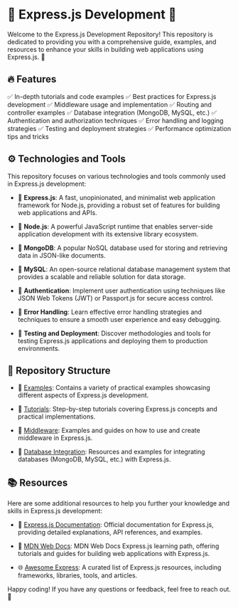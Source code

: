 # 🚀 Express.js Development 🚀

Welcome to the Express.js Development Repository! This repository is dedicated to providing you with a comprehensive guide, examples, and resources to enhance your skills in building web applications using Express.js. 🎉

## 🔥 Features

✅ In-depth tutorials and code examples
✅ Best practices for Express.js development
✅ Middleware usage and implementation
✅ Routing and controller examples
✅ Database integration (MongoDB, MySQL, etc.)
✅ Authentication and authorization techniques
✅ Error handling and logging strategies
✅ Testing and deployment strategies
✅ Performance optimization tips and tricks

## ⚙️ Technologies and Tools

This repository focuses on various technologies and tools commonly used in Express.js development:

- 🌟 **Express.js**: A fast, unopinionated, and minimalist web application framework for Node.js, providing a robust set of features for building web applications and APIs.

- 🌟 **Node.js**: A powerful JavaScript runtime that enables server-side application development with its extensive library ecosystem.

- 🌟 **MongoDB**: A popular NoSQL database used for storing and retrieving data in JSON-like documents.

- 🌟 **MySQL**: An open-source relational database management system that provides a scalable and reliable solution for data storage.

- 🌟 **Authentication**: Implement user authentication using techniques like JSON Web Tokens (JWT) or Passport.js for secure access control.

- 🌟 **Error Handling**: Learn effective error handling strategies and techniques to ensure a smooth user experience and easy debugging.

- 🌟 **Testing and Deployment**: Discover methodologies and tools for testing Express.js applications and deploying them to production environments.

## 📁 Repository Structure

- 📂 [Examples](/examples): Contains a variety of practical examples showcasing different aspects of Express.js development.

- 📂 [Tutorials](/tutorials): Step-by-step tutorials covering Express.js concepts and practical implementations.

- 📂 [Middleware](/middleware): Examples and guides on how to use and create middleware in Express.js.

- 📂 [Database Integration](/database): Resources and examples for integrating databases (MongoDB, MySQL, etc.) with Express.js.

## 📚 Resources

Here are some additional resources to help you further your knowledge and skills in Express.js development:

- 📖 [Express.js Documentation](https://expressjs.com/): Official documentation for Express.js, providing detailed explanations, API references, and examples.

- 📖 [MDN Web Docs](https://developer.mozilla.org/en-US/docs/Learn/Server-side/Express_Nodejs): MDN Web Docs Express.js learning path, offering tutorials and guides for building web applications with Express.js.

- 🌐 [Awesome Express](https://github.com/rajikaimal/awesome-express): A curated list of Express.js resources, including frameworks, libraries, tools, and articles.

Happy coding! If you have any questions or feedback, feel free to reach out. 🌟
